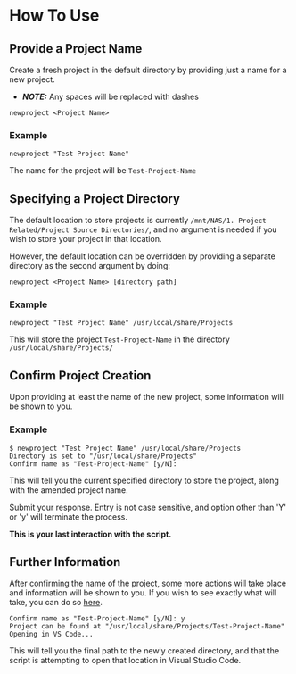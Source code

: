 # How To Use

## Provide a Project Name

Create a fresh project in the default directory by providing just a name for a new project. 

- ***NOTE:*** Any spaces will be replaced with dashes 

```newproject <Project Name>```

### Example

``` newproject "Test Project Name" ```

The name for the project will be `Test-Project-Name`

## Specifying a Project Directory

The default location to store projects is currently `/mnt/NAS/1. Project Related/Project Source Directories/`, and no argument is needed if you wish to store your project in that location. 

However, the default location can be overridden by providing a separate directory as the second argument by doing:

```newproject <Project Name> [directory path]```

### Example

```newproject "Test Project Name" /usr/local/share/Projects```

This will store the project `Test-Project-Name` in the directory `/usr/local/share/Projects/`


## Confirm Project Creation

Upon providing at least the name of the new project, some information will be shown to you.

### Example

```
$ newproject "Test Project Name" /usr/local/share/Projects
Directory is set to "/usr/local/share/Projects"
Confirm name as "Test-Project-Name" [y/N]:
```

This will tell you the current specified directory to store the project, along with the amended project name.

Submit your response. Entry is not case sensitive, and option other than 'Y' or 'y' will terminate the process. 

**This is your last interaction with the script.**

## Further Information

After confirming the name of the project, some more actions will take place and information will be shown to you. If you wish to see exactly what will take, you can do so [here](newproject.md#detailed-analysis).

```
Confirm name as "Test-Project-Name" [y/N]: y
Project can be found at "/usr/local/share/Projects/Test-Project-Name"
Opening in VS Code...
```

This will tell you the final path to the newly created directory, and that the script is attempting to open that location in Visual Studio Code.